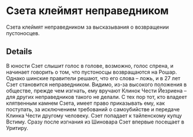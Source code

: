 # Сзета клеймят неправедником
Сзета клеймят неправедником за высказывания о возвращении пустоносцев.

## Details
В юности Сзет слышит голос в голове, возможно, голос спрена, и начинает говорить о том, что пустоносцы возвращаются на Рошар. Однако шинские правители решают, что его слова – ложь, и в 27 лет Сзет становится неправедником. Видимо, из-за высокого положения в обществе, прежде чем изгнать, ему вручают Клинок Чести Йезриена – для других неправедников такого не делали. С тех пор тот, кто владеет клятвенным камнем Сзета, имеет право приказывать ему, как поступать, за исключением требований о самоубийстве и передаче Клинка Чести другому человеку. Сзет попадает к тайленскому купцу Встиму. Сразу после изгнания из Шиновара Сзет впервые посещает в Уритиру.
